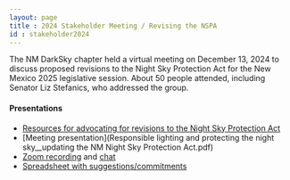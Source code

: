 ```yaml
---
layout: page
title : 2024 Stakeholder Meeting / Revising the NSPA
id : stakeholder2024
---
```


The NM DarkSky chapter held a virtual meeting on December 13, 2024 to discuss proposed revisions to the 
Night Sky Protection Act for the New Mexico 2025 legislative session. About 50 people attended, including
Senator Liz Stefanics, who addressed the group.

#### Presentations
  - [Resources for advocating for revisions to the Night Sky Protection Act](../../legislation/nspa_revisions)
  - [Meeting presentation](Responsible lighting and protecting the night sky__updating the NM Night Sky Protection Act.pdf)
  - [Zoom recording](https://drive.google.com/file/d/1KALMrLeVR_KNdGIxqbgqInWN_BDJGS9v/view?usp=sharing) and [chat](https://drive.google.com/file/d/12azwaOZZ2nxKGdDNn-SbDgPDanAQS7Yb/view?usp=sharing)
  - [Spreadsheet with suggestions/commitments](https://docs.google.com/spreadsheets/d/1slQb6xnOVx9_JKSzhmAA3iG9dt4IHU-lXKtgbmpGeI0)
